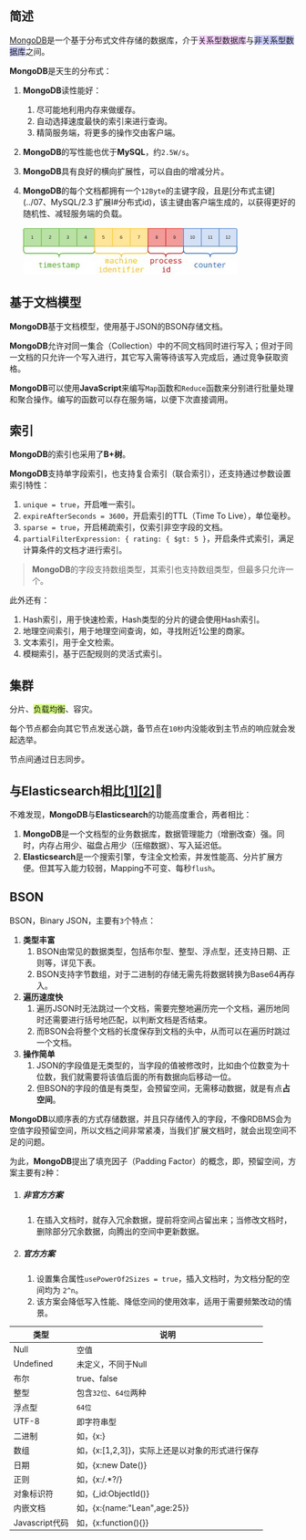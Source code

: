 ## 简述

[MongoDB](https://www.cnblogs.com/littleatp/p/11675233.html)是一个基于分布式文件存储的数据库，介于<span style=background:#f8d2ff>关系型数据库</span>与<span style=background:#c9ccff>非关系型数据库</span>之间。

**MongoDB**是天生的分布式：

1. **MongoDB**读性能好：

   1. 尽可能地利用内存来做缓存。
   2. 自动选择速度最快的索引来进行查询。
   3. 精简服务端，将更多的操作交由客户端。

2. **MongoDB**的写性能也优于**MySQL**，约`2.5W/s`。

3. **MongoDB**具有良好的横向扩展性，可以自由的增减分片。

4. **MongoDB**的每个文档都拥有一个`12Byte`的主键字段，且是[分布式主键](../07、MySQL/2.3 扩展Ⅰ#分布式id)，该主键由客户端生成的，以获得更好的随机性、减轻服务端的负载。

   ![](../images/8/mongodb_primary_key.png)



## 基于文档模型

**MongoDB**基于文档模型，使用基于JSON的BSON存储文档。

**MongoDB**允许对同一集合（Collection）中的不同文档同时进行写入；但对于同一文档的只允许一个写入进行，其它写入需等待该写入完成后，通过竞争获取资格。

**MongoDB**可以使用**JavaScript**来编写`Map`函数和`Reduce`函数来分别进行批量处理和聚合操作。编写的函数可以存在服务端，以便下次直接调用。



## 索引

**MongoDB**的索引也采用了**B+树**。

**MongoDB**支持单字段索引，也支持复合索引（联合索引），还支持通过参数设置索引特性：

1. `unique = true`，开启唯一索引。
2. `expireAfterSeconds = 3600`，开启索引的TTL（Time To Live），单位毫秒。
3. `sparse = true`，开启稀疏索引，仅索引非空字段的文档。
4. `partialFilterExpression: { rating: { $gt: 5 }`，开启条件式索引，满足计算条件的文档才进行索引。

> **MongoDB**的字段支持数组类型，其索引也支持数组类型，但最多只允许一个。

此外还有：

1. Hash索引，用于快速检索，Hash类型的分片的键会使用Hash索引。
2. 地理空间索引，用于地理空间查询，如，寻找附近1公里的商家。
3. 文本索引，用于全文检索。
4. 模糊索引，基于匹配规则的灵活式索引。



## 集群

分片、<span style=background:#d4fe7f>负载均衡</span>、容灾。

每个节点都会向其它节点发送心跳，备节点在`10秒`内没能收到主节点的响应就会发起选举。

节点间通过日志同步。



## 与Elasticsearch相比[[1]](https://leriou.github.io/2019-01-09-mongodb-compareto-elasticsearch/)[[2]](https://stor.51cto.com/art/202102/644834.htm)🌙

不难发现，**MongoDB**与**Elasticsearch**的功能高度重合，两者相比：

1. **MongoDB**是一个文档型的业务数据库，数据管理能力（增删改查）强。同时，内存占用少、磁盘占用少（压缩数据）、写入延迟低。
2. **Elasticsearch**是一个搜索引擎，专注全文检索，并发性能高、分片扩展方便。但其写入能力较弱，Mapping不可变、每秒`flush`。



## BSON

BSON，Binary JSON，主要有`3`个特点：

1. **类型丰富**
   1. BSON由常见的数据类型，包括布尔型、整型、浮点型，还支持日期、正则等，详见下表。
   2. BSON支持字节数组，对于二进制的存储无需先将数据转换为Base64再存入。
2. **遍历速度快**
   1. 遍历JSON时无法跳过一个文档，需要完整地遍历完一个文档，遍历地同时还需要进行括号地匹配，以判断文档是否结束。
   2. 而BSON会将整个文档的长度保存到文档的头中，从而可以在遍历时跳过一个文档。
3. **操作简单**
   1. JSON的字段值是无类型的，当字段的值被修改时，比如由个位数变为十位数，我们就需要将该值后面的所有数据向后移动一位。
   2. 但BSON的字段的值是有类型，会预留空间，无需移动数据，就是有点**占空间**。

**MongoDB**以顺序表的方式存储数据，并且只存储传入的字段，不像RDBMS会为空值字段预留空间，所以文档之间非常紧凑，当我们扩展文档时，就会出现空间不足的问题。

为此，**MongoDB**提出了填充因子（Padding Factor）的概念，即，预留空间，方案主要有`2`种：

1. ##### 非官方方案

   1. 在插入文档时，就存入冗余数据，提前将空间占留出来；当修改文档时，删除部分冗余数据，向腾出的空间中更新数据。

2. ##### 官方方案

   1. 设置集合属性`usePowerOf2Sizes = true`，插入文档时，为文档分配的空间均为 `2^n`。
   2. 该方案会降低写入性能、降低空间的使用效率，适用于需要频繁改动的情景。

| **类型**       | **说明**                                        |
| -------------- | ----------------------------------------------- |
| Null           | 空值                                            |
| Undefined      | 未定义，不同于Null                              |
| 布尔           | true、false                                     |
| 整型           | 包含`32位`、`64位`两种                          |
| 浮点型         | `64位`                                          |
| UTF-8          | 即字符串型                                      |
| 二进制         | 如，{x:}                                        |
| 数组           | 如，{x:[1,2,3]}，实际上还是以对象的形式进行保存 |
| 日期           | 如，{x:new Date()}                              |
| 正则           | 如，{x:/.*?/}                                   |
| 对象标识符     | 如，{_id:ObjectId()}                            |
| 内嵌文档       | 如，{x:{name:"Lean",age:25}}                    |
| Javascript代码 | 如，{x:function(){}}                            |

